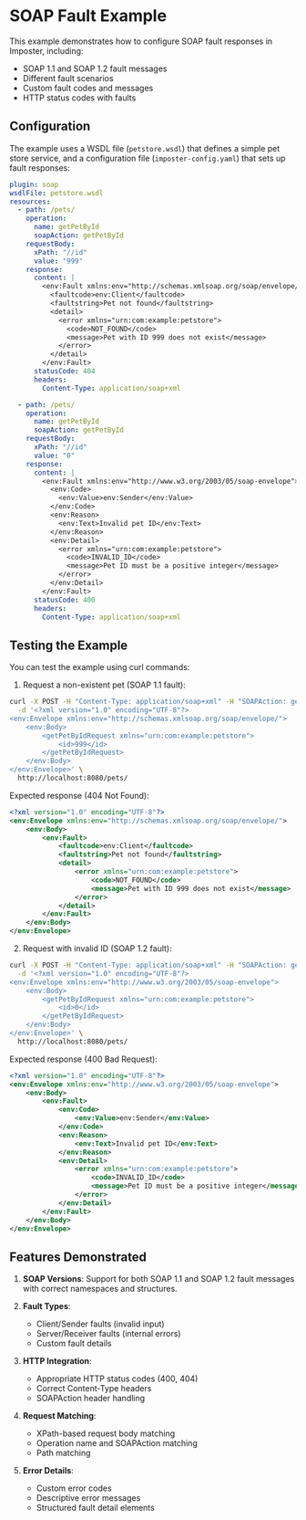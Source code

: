 # SOAP Fault Example

This example demonstrates how to configure SOAP fault responses in Imposter, including:
- SOAP 1.1 and SOAP 1.2 fault messages
- Different fault scenarios
- Custom fault codes and messages
- HTTP status codes with faults

## Configuration

The example uses a WSDL file (`petstore.wsdl`) that defines a simple pet store service, and a configuration file (`imposter-config.yaml`) that sets up fault responses:

```yaml
plugin: soap
wsdlFile: petstore.wsdl
resources:
  - path: /pets/
    operation:
      name: getPetById
      soapAction: getPetById
    requestBody:
      xPath: "//id"
      value: "999"
    response:
      content: |
        <env:Fault xmlns:env="http://schemas.xmlsoap.org/soap/envelope/">
          <faultcode>env:Client</faultcode>
          <faultstring>Pet not found</faultstring>
          <detail>
            <error xmlns="urn:com:example:petstore">
              <code>NOT_FOUND</code>
              <message>Pet with ID 999 does not exist</message>
            </error>
          </detail>
        </env:Fault>
      statusCode: 404
      headers:
        Content-Type: application/soap+xml

  - path: /pets/
    operation:
      name: getPetById
      soapAction: getPetById
    requestBody:
      xPath: "//id"
      value: "0"
    response:
      content: |
        <env:Fault xmlns:env="http://www.w3.org/2003/05/soap-envelope">
          <env:Code>
            <env:Value>env:Sender</env:Value>
          </env:Code>
          <env:Reason>
            <env:Text>Invalid pet ID</env:Text>
          </env:Reason>
          <env:Detail>
            <error xmlns="urn:com:example:petstore">
              <code>INVALID_ID</code>
              <message>Pet ID must be a positive integer</message>
            </error>
          </env:Detail>
        </env:Fault>
      statusCode: 400
      headers:
        Content-Type: application/soap+xml
```

## Testing the Example

You can test the example using curl commands:

1. Request a non-existent pet (SOAP 1.1 fault):
```bash
curl -X POST -H "Content-Type: application/soap+xml" -H "SOAPAction: getPetById" \
  -d '<?xml version="1.0" encoding="UTF-8"?>
<env:Envelope xmlns:env="http://schemas.xmlsoap.org/soap/envelope/">
    <env:Body>
        <getPetByIdRequest xmlns="urn:com:example:petstore">
            <id>999</id>
        </getPetByIdRequest>
    </env:Body>
</env:Envelope>' \
  http://localhost:8080/pets/
```
Expected response (404 Not Found):
```xml
<?xml version="1.0" encoding="UTF-8"?>
<env:Envelope xmlns:env="http://schemas.xmlsoap.org/soap/envelope/">
    <env:Body>
        <env:Fault>
            <faultcode>env:Client</faultcode>
            <faultstring>Pet not found</faultstring>
            <detail>
                <error xmlns="urn:com:example:petstore">
                    <code>NOT_FOUND</code>
                    <message>Pet with ID 999 does not exist</message>
                </error>
            </detail>
        </env:Fault>
    </env:Body>
</env:Envelope>
```

2. Request with invalid ID (SOAP 1.2 fault):
```bash
curl -X POST -H "Content-Type: application/soap+xml" -H "SOAPAction: getPetById" \
  -d '<?xml version="1.0" encoding="UTF-8"?>
<env:Envelope xmlns:env="http://www.w3.org/2003/05/soap-envelope">
    <env:Body>
        <getPetByIdRequest xmlns="urn:com:example:petstore">
            <id>0</id>
        </getPetByIdRequest>
    </env:Body>
</env:Envelope>' \
  http://localhost:8080/pets/
```
Expected response (400 Bad Request):
```xml
<?xml version="1.0" encoding="UTF-8"?>
<env:Envelope xmlns:env="http://www.w3.org/2003/05/soap-envelope">
    <env:Body>
        <env:Fault>
            <env:Code>
                <env:Value>env:Sender</env:Value>
            </env:Code>
            <env:Reason>
                <env:Text>Invalid pet ID</env:Text>
            </env:Reason>
            <env:Detail>
                <error xmlns="urn:com:example:petstore">
                    <code>INVALID_ID</code>
                    <message>Pet ID must be a positive integer</message>
                </error>
            </env:Detail>
        </env:Fault>
    </env:Body>
</env:Envelope>
```

## Features Demonstrated

1. **SOAP Versions**: Support for both SOAP 1.1 and SOAP 1.2 fault messages with correct namespaces and structures.

2. **Fault Types**:
   - Client/Sender faults (invalid input)
   - Server/Receiver faults (internal errors)
   - Custom fault details

3. **HTTP Integration**:
   - Appropriate HTTP status codes (400, 404)
   - Correct Content-Type headers
   - SOAPAction header handling

4. **Request Matching**:
   - XPath-based request body matching
   - Operation name and SOAPAction matching
   - Path matching

5. **Error Details**:
   - Custom error codes
   - Descriptive error messages
   - Structured fault detail elements 